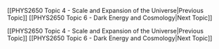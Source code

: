 
[[PHYS2650 Topic 4 - Scale and Expansion of the Universe|Previous Topic]] [[PHYS2650 Topic 6 - Dark Energy and Cosmology|Next Topic]]

























[[PHYS2650 Topic 4 - Scale and Expansion of the Universe|Previous Topic]] [[PHYS2650 Topic 6 - Dark Energy and Cosmology|Next Topic]]